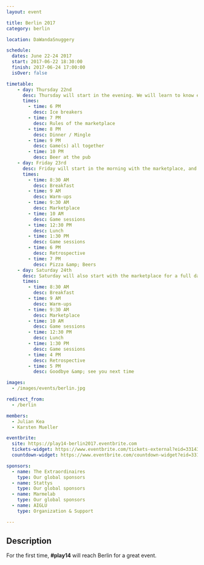 ```yaml
---
layout: event

title: Berlin 2017
category: berlin

location: DaWandaSnuggery

schedule:
  dates: June 22-24 2017
  start: 2017-06-22 18:30:00
  finish: 2017-06-24 17:00:00
  isOver: false

timetable:
    - day: Thursday 22nd
      desc: Thursday will start in the evening. We will learn to know each other and share a nice dinner all together.
      times:
        - time: 6 PM
          desc: Ice breakers
        - time: 7 PM
          desc: Rules of the marketplace
        - time: 8 PM
          desc: Dinner / Mingle
        - time: 9 PM
          desc: Game(s) all together
        - time: 10 PM
          desc: Beer at the pub
    - day: Friday 23rd
      desc: Friday will start in the morning with the marketplace, and then we will play games all day long.
      times:
        - time: 8:30 AM
          desc: Breakfast
        - time: 9 AM
          desc: Warm-ups
        - time: 9:30 AM
          desc: Marketplace
        - time: 10 AM
          desc: Game sessions
        - time: 12:30 PM
          desc: Lunch
        - time: 1:30 PM
          desc: Game sessions
        - time: 6 PM
          desc: Retrospective
        - time: 7 PM
          desc: Pizza &amp; Beers
    - day: Saturday 24th
      desc: Saturday will also start with the marketplace for a full day of games. Whoever needs to catch a plane can leave earlier.
      times:
        - time: 8:30 AM
          desc: Breakfast
        - time: 9 AM
          desc: Warm-ups
        - time: 9:30 AM
          desc: Marketplace
        - time: 10 AM
          desc: Game sessions
        - time: 12:30 PM
          desc: Lunch
        - time: 1:30 PM
          desc: Game sessions
        - time: 4 PM
          desc: Retrospective
        - time: 5 PM
          desc: Goodbye &amp; see you next time

images:
  - /images/events/berlin.jpg

redirect_from:
  - /berlin

members:
  - Julian Kea
  - Karsten Mueller

eventbrite: 
  site: https://play14-berlin2017.eventbrite.com
  tickets-widget: https://www.eventbrite.com/tickets-external?eid=33143290474&ref=etckt
  countdown-widget: https://www.eventbrite.com/countdown-widget?eid=33143290474

sponsors:
  - name: The Extraordinaires
    type: Our global sponsors
  - name: Stattys
    type: Our global sponsors
  - name: Marmelab
    type: Our global sponsors
  - name: AIGLU
    type: Organization & Support

---
```


## Description
For the first time, **#play14** will reach Berlin for a great event.
